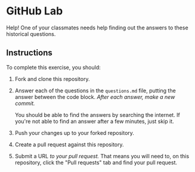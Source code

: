 # GitHub Lab

Help! One of your classmates needs help finding out the answers to these historical questions.

## Instructions

To complete this exercise, you should:

1. Fork and clone this repository.

1. Answer each of the questions in the `questions.md` file, putting the answer between the code block. _After each answer, make a new commit._

   You should be able to find the answers by searching the internet. If you're not able to find an answer after a few minutes, just skip it.

1. Push your changes up to your forked repository.

1. Create a pull request against this repository.

1. Submit a URL _to your pull request._ That means you will need to, on this repository, click the "Pull requests" tab and find your pull request.
